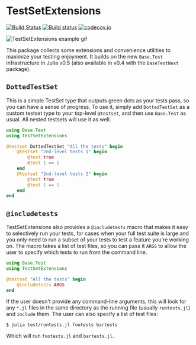 # TestSetExtensions

[![Build Status](https://travis-ci.org/ssfrr/TestSetExtensions.jl.svg?branch=master)](https://travis-ci.org/ssfrr/TestSetExtensions.jl)
[![Build status](https://ci.appveyor.com/api/projects/status/79m2ru7o3upt86ds/branch/master?svg=true)](https://ci.appveyor.com/project/ssfrr/testsetextensions-jl/branch/master)
[![codecov.io](http://codecov.io/github/ssfrr/TestSetExtensions.jl/coverage.svg?branch=master)](http://codecov.io/github/ssfrr/TestSetExtensions.jl?branch=master)

![TestSetExtensions example gif](http://ssfrr.github.io/TestSetExtensions.jl/DottedTestSet.gif)

This package collects some extensions and convenience utilities to maximize your testing enjoyment. It builds on the new `Base.Test` infrastructure in Julia v0.5 (also available in v0.4 with the `BaseTestNext` package).

## `DottedTestSet`

This is a simple TestSet type that outputs green dots as your tests pass, so you can have a sense of progress. To use it, simply add `DottedTestSet` as a custom testset type to your top-level `@testset`, and then use `Base.Test` as usual. All nested testsets will use it as well.

```julia
using Base.Test
using TestSetExtensions

@testset DottedTestSet "All the tests" begin
    @testset "2nd-level tests 1" begin
        @test true
        @test 1 == 1
    end
    @testset "2nd-level tests 2" begin
        @test true
        @test 1 == 1
    end
end
```

## `@includetests`
TestSetExtensions also provides a `@includetests` macro that makes it easy to selectively run your tests, for cases when your full test suite is large and you only need to run a subset of your tests to test a feature you're working on. The macro takes a list of test files, so you can pass it `ARGS` to allow the user to specify which tests to run from the command line.

```julia
using Base.Test
using TestSetExtensions

@testset "All the tests" begin
    @includetests ARGS
end
```

If the user doesn't provide any command-line arguments, this will look for any `*.jl` files in the same directory as the running file (usually `runtests.jl`) and `include` them. The user can also specify a list of test files:

```
$ julia test/runtests.jl footests bartests
```

Which will run `footests.jl` and `bartests.jl`.
